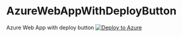 # AzureWebAppWithDeployButton
Azure Web App with deploy button
[![Deploy to Azure](http://azuredeploy.net/deploybutton.png)](https://azuredeploy.net/)
